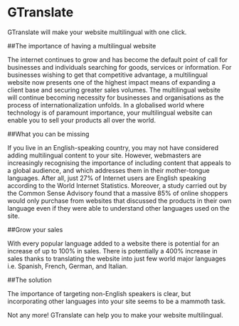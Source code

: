 GTranslate
=========

GTranslate will make your website multilingual with one click.

##The importance of having a multilingual website

The internet continues to grow and has become the default point of call for businesses and individuals searching for goods, services or information. For businesses wishing to get that competitive advantage, a multilingual website now presents one of the highest impact means of expanding a client base and securing greater sales volumes. The multilingual website will continue becoming necessity for businesses and organisations as the process of internationalization unfolds. In a globalised world where technology is of paramount importance, your multilingual website can enable you to sell your products all over the world.

##What you can be missing

If you live in an English-speaking country, you may not have considered adding multilingual content to your site. However, webmasters are increasingly recognising the importance of including content that appeals to a global audience, and which addresses them in their mother-tongue languages. After all, just 27% of Internet users are English speaking according to the World Internet Statistics. Moreover, a study carried out by the Common Sense Advisory found that a massive 85% of online shoppers would only purchase from websites that discussed the products in their own language even if they were able to understand other languages used on the site.

##Grow your sales

With every popular language added to a website there is potential for an increase of up to 100% in sales. There is potentially a 400% increase in sales thanks to translating the website into just few world major languages i.e. Spanish, French, German, and Italian.

##The solution

The importance of targeting non-English speakers is clear, but incorporating other languages into your site seems to be a mammoth task.

Not any more! GTranslate can help you to make your website multilingual.
